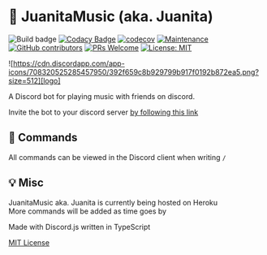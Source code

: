 
# 🎵 JuanitaMusic (aka. Juanita)
![Build badge](https://img.shields.io/github/workflow/status/Angstboksen/JuanitaMusic/Build%20and%20test)
[![Codacy Badge](https://api.codacy.com/project/badge/Grade/6f012ea4b47d45ab88391d2fd7794812)](https://app.codacy.com/gh/Angstboksen/JuanitaMusic?utm_source=github.com&utm_medium=referral&utm_content=Angstboksen/JuanitaMusic&utm_campaign=Badge_Grade)
[![codecov](https://codecov.io/gh/Angstboksen/JuanitaMusic/branch/main/graph/badge.svg)](https://codecov.io/gh/Angstboksen/JuanitaMusic)
[![Maintenance](https://img.shields.io/badge/Maintained%3F-yes-green.svg)](https://GitHub.com/AngstBoksen/JuanitaMusic/graphs/commit-activity)
[![GitHub contributors](https://img.shields.io/github/contributors/Angstboksen/JuanitaMusic.svg)](https://GitHub.com/Angstboksen/JuanitaMusic/graphs/contributors/)
[![PRs Welcome](https://img.shields.io/badge/PRs-welcome-brightgreen.svg?style=flat-square)](https://github.com/Angstboksen/JuanitaMusic/pulls)
[![License: MIT](https://img.shields.io/badge/License-MIT-yellow.svg)](./LICENSE)

![https://cdn.discordapp.com/app-icons/708320525285457950/392f659c8b929799b917f0192b872ea5.png?size=512][logo]

A Discord bot for playing music with friends on discord. 

Invite the bot to your discord server [by following this link](https://discord.com/api/oauth2/authorize?client_id=708320525285457950&permissions=0&scope=bot)

[logo]: https://cdn.discordapp.com/app-icons/708320525285457950/392f659c8b929799b917f0192b872ea5.png?size=512 "Juanita doing her thing"

## 📰 Commands

All commands can be viewed in the Discord client when writing `/`


## 💡 Misc

JuanitaMusic aka. Juanita is currently being hosted on Heroku <br>
More commands will be added as time goes by

Made with Discord.js written in TypeScript

[MIT License](./LICENSE)
